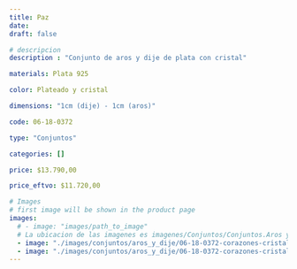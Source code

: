 ```yaml
---
title: Paz
date: 
draft: false

# descripcion
description : "Conjunto de aros y dije de plata con cristal"

materials: Plata 925

color: Plateado y cristal 

dimensions: "1cm (dije) - 1cm (aros)"

code: 06-18-0372

type: "Conjuntos"

categories: []

price: $13.790,00

price_eftvo: $11.720,00

# Images
# first image will be shown in the product page
images:
  # - image: "images/path_to_image"
  # La ubicacion de las imagenes es imagenes/Conjuntos/Conjuntos.Aros y Dije/06-18-0372-paz
  - image: "./images/conjuntos/aros_y_dije/06-18-0372-corazones-cristal_a.JPG"
  - image: "./images/conjuntos/aros_y_dije/06-18-0372-corazones-cristal_b.JPG"
---
```

